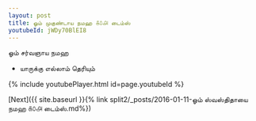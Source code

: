```yaml
---
layout: post
title: ஓம் முகுண்டாய நமஹ ௧௦௮ டைம்ஸ்
youtubeId: jWDy70BlEI8
---
```

 
 
 ஓம் சர்வஞாய நமஹ  
 
 -  யாருக்கு எல்லாம் தெரியும் 
 
  
 
  
 
 
 
 
 
 


{% include youtubePlayer.html id=page.youtubeId %}
 
[Next]({{ site.baseurl }}{% link  split2/_posts/2016-01-11-ஓம் ஸ்வஸ்திதாயை நமஹ ௧௦௮ டைம்ஸ்.md%})
 
